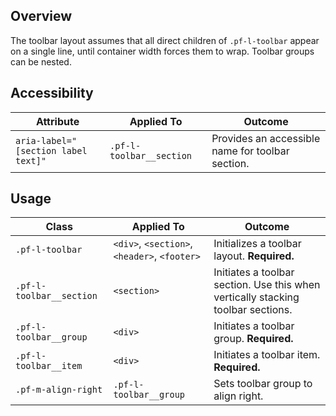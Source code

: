 ## Overview

The toolbar layout assumes that all direct children of `.pf-l-toolbar` appear on a single line, until container width forces them to wrap. Toolbar groups can be nested.

## Accessibility

| Attribute | Applied To | Outcome |
| -- | -- | -- |
| `aria-label="[section label text]"` | `.pf-l-toolbar__section` | Provides an accessible name for toolbar section. |


## Usage

| Class | Applied To | Outcome |
| -- | -- | -- |
| `.pf-l-toolbar` | `<div>`, `<section>`, `<header>`, `<footer>` |  Initializes a toolbar layout. **Required.** |
| `.pf-l-toolbar__section` | `<section>` |  Initiates a toolbar section. Use this when vertically stacking toolbar sections. |
| `.pf-l-toolbar__group` | `<div>` |  Initiates a toolbar group. **Required.** |
| `.pf-l-toolbar__item` | `<div>` |  Initiates a toolbar item. **Required.** |
| `.pf-m-align-right` | `.pf-l-toolbar__group` | Sets toolbar group to align right. |
